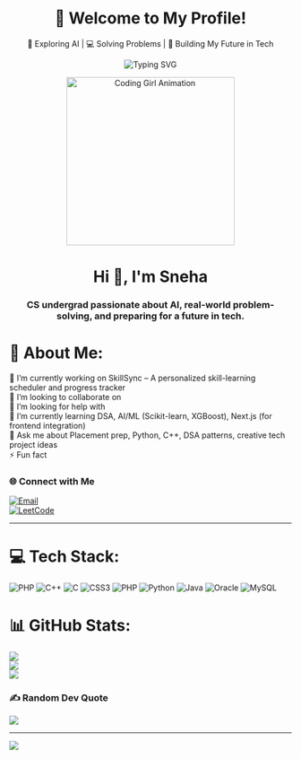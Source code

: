 <h1 align="center">👋 Welcome to My Profile!</h1>
<p align="center">🌟 Exploring AI | 💻 Solving Problems | 🎯 Building My Future in Tech</p>

<p align="center">
  <img src="https://readme-typing-svg.demolab.com?font=Fira+Code&weight=500&size=20&pause=1000&center=true&vCenter=true&multiline=true&width=435&lines=Hi%2C+I'm+Sneha+%F0%9F%91%8B;CS+Student+%7C+AI+Explorer+%7C+DSA+Warrior;Passionate+about+tech+that+makes+life+better!" alt="Typing SVG" />
</p>

<p align="center">
  <img src="https://cdn.dribbble.com/users/1162077/screenshots/3848914/programmer.gif" width="300" alt="Coding Girl Animation" />
</p>

<h1 align="center">Hi 👋, I'm Sneha</h1>
<h3 align="center">CS undergrad passionate about AI, real-world problem-solving, and preparing for a future in tech.</h3>

# 💫 About Me:
🔭 I’m currently working on SkillSync – A personalized skill-learning scheduler and progress tracker<br>👯 I’m looking to collaborate on<br>🤝 I’m looking for help with<br>🌱 I’m currently learning DSA, AI/ML (Scikit-learn, XGBoost), Next.js (for frontend integration)<br>💬 Ask me about Placement prep, Python, C++, DSA patterns, creative tech project ideas<br>⚡ Fun fact


### 🌐 Connect with Me  
[![Email](https://img.shields.io/badge/Gmail-D14836?style=for-the-badge&logo=gmail&logoColor=white)](mailto:snehac9873@gmail.com)  
[![LeetCode](https://img.shields.io/badge/LeetCode-FFA116?style=for-the-badge&logo=leetcode&logoColor=black)](https://leetcode.com/sneha479)

---
# 💻 Tech Stack:
![PHP](https://img.shields.io/badge/php-%23777BB4.svg?style=for-the-badge&logo=php&logoColor=white) ![C++](https://img.shields.io/badge/c++-%2300599C.svg?style=for-the-badge&logo=c%2B%2B&logoColor=white) ![C](https://img.shields.io/badge/c-%2300599C.svg?style=for-the-badge&logo=c&logoColor=white) ![CSS3](https://img.shields.io/badge/css3-%231572B6.svg?style=for-the-badge&logo=css3&logoColor=white) ![PHP](https://img.shields.io/badge/php-%23777BB4.svg?style=for-the-badge&logo=php&logoColor=white) ![Python](https://img.shields.io/badge/python-3670A0?style=for-the-badge&logo=python&logoColor=ffdd54) ![Java](https://img.shields.io/badge/java-%23ED8B00.svg?style=for-the-badge&logo=openjdk&logoColor=white) ![Oracle](https://img.shields.io/badge/Oracle-F80000?style=for-the-badge&logo=oracle&logoColor=white) ![MySQL](https://img.shields.io/badge/mysql-4479A1.svg?style=for-the-badge&logo=mysql&logoColor=white)
# 📊 GitHub Stats:
![](https://github-readme-stats.vercel.app/api?username=snehac005&theme=dark&hide_border=false&include_all_commits=false&count_private=false)<br/>
![](https://nirzak-streak-stats.vercel.app/?user=snehac005&theme=dark&hide_border=false)<br/>
![](https://github-readme-stats.vercel.app/api/top-langs/?username=snehac005&theme=dark&hide_border=false&include_all_commits=false&count_private=false&layout=compact)

### ✍️ Random Dev Quote
![](https://quotes-github-readme.vercel.app/api?type=horizontal&theme=radical)

---
[![](https://visitcount.itsvg.in/api?id=snehac005&icon=0&color=0)](https://visitcount.itsvg.in)

<!-- Proudly created with GPRM ( https://gprm.itsvg.in ) -->
